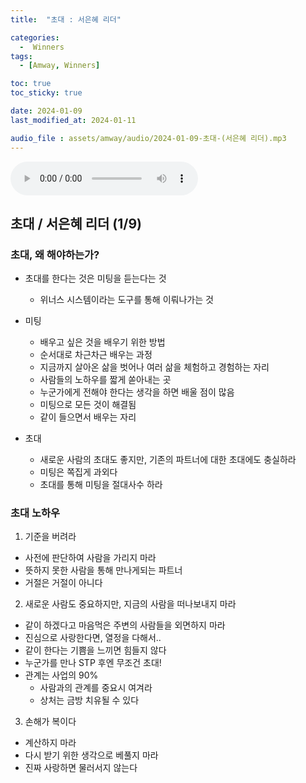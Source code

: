 ```yaml
---
title:  "초대 : 서은혜 리더" 

categories:
  -  Winners
tags:
  - [Amway, Winners]

toc: true
toc_sticky: true

date: 2024-01-09
last_modified_at: 2024-01-11

audio_file : assets/amway/audio/2024-01-09-초대-(서은혜 리더).mp3
---
```



<audio src="{{ page.audio_file | relative_url }}" controls loop></audio>


## 초대 / 서은혜 리더 (1/9)

### 초대, 왜 해야하는가?
+ 초대를 한다는 것은 미팅을 듣는다는 것
  - 위너스 시스템이라는 도구를 통해 이뤄나가는 것

+ 미팅
  - 배우고 싶은 것을 배우기 위한 방법
  - 순서대로 차근차근 배우는 과정
  - 지금까지 살아온 삶을 벗어나 여러 삶을 체험하고 경험하는 자리
  - 사람들의 노하우를 짧게 쏟아내는 곳
  - 누군가에게 전해야 한다는 생각을 하면 배울 점이 많음
  - 미팅으로 모든 것이 해결됨
  - 같이 들으면서 배우는 자리

+ 초대
  - 새로운 사람의 초대도 좋지만, 기존의 파트너에 대한 초대에도 충실하라
  - 미팅은 쪽집게 과외다
  - 초대를 통해 미팅을 절대사수 하라

### 초대 노하우
1. 기준을 버려라
  + 사전에 판단하여 사람을 가리지 마라
  + 뜻하지 못한 사람을 통해 만나게되는 파트너
  + 거절은 거절이 아니다

2. 새로운 사람도 중요하지만, 지금의 사람을 떠나보내지 마라
  + 같이 하겠다고 마음먹은 주변의 사람들을 외면하지 마라
  + 진심으로 사랑한다면, 열정을 다해서..
  + 같이 한다는 기쁨을 느끼면 힘들지 않다
  + 누군가를 만나 STP 후엔 무조건 초대!
  + 관계는 사업의 90%
    - 사람과의 관계를 중요시 여겨라
    - 상처는 금방 치유될 수 있다

3. 손해가 복이다
  + 계산하지 마라
  + 다시 받기 위한 생각으로 베풀지 마라
  + 진짜 사랑하면 물러서지 않는다